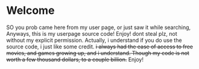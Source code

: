 # Welcome
SO you prob came here from my user page, or just saw it while searching, Anyways, this is my userpage source code! Enjoy! dont steal plz, not without my explicit permission. Actually, i understand if you do use the source code, i just like some credit. <s>i always had the ease of access to free movies, and games growing up, and i understand. Though my code is not worth a few thousand dollars, to a couple billion.</s> Enjoy!
